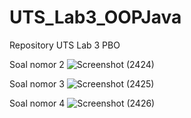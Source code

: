 # UTS_Lab3_OOPJava
Repository UTS Lab 3 PBO

Soal nomor 2
![Screenshot (2424)](https://user-images.githubusercontent.com/127910645/236642690-b563bd08-05a5-43f1-bf4c-0fb533b37e2b.png)

Soal nomor 3
![Screenshot (2425)](https://user-images.githubusercontent.com/127910645/236642693-0d0a6608-5284-46d4-a7fc-eca938700701.png)

Soal nomor 4
![Screenshot (2426)](https://user-images.githubusercontent.com/127910645/236642695-276aedf3-12b3-4d5e-b72a-51063f361baf.png)
